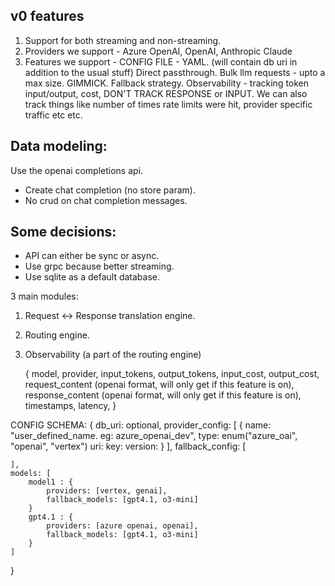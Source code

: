 ## v0 features
1. Support for both streaming and non-streaming.
2. Providers we support -
	Azure OpenAI,
	OpenAI,
	Anthropic Claude
3. Features we support -
	CONFIG FILE - YAML. (will contain db uri in addition to the usual stuff)
	Direct passthrough.
	Bulk llm requests - upto a max size. GIMMICK.
	Fallback strategy.
	Observability - tracking token input/output, cost, DON'T TRACK RESPONSE or INPUT. We can also track things like number of times rate limits were hit, provider specific traffic etc etc.

## Data modeling:
Use the openai completions api.
- Create chat completion (no store param).
- No crud on chat completion messages.


## Some decisions:
- API can either be sync or async.
- Use grpc because better streaming.
- Use sqlite as a default database.

3 main modules:
1. Request <-> Response translation engine.
2. Routing engine.
3. Observability (a part of  the routing engine)
	
    {
		model,
		provider,
		input_tokens,
		output_tokens,
		input_cost,
		output_cost,
		request_content (openai format, will only get if this feature is on),
		response_content (openai format, will only get if this feature is on),
		timestamps,
		latency,
	}

CONFIG SCHEMA:
{
	db_uri: optional,
	provider_config: [
		{
			name: "user_defined_name. eg: azure_openai_dev",
			type: enum("azure_oai", "openai", "vertex")
			uri:
			key:
			version:
		}
	],
	fallback_config: [
		
	],
	models: [
		model1 : {
			providers: [vertex, genai],
			fallback_models: [gpt4.1, o3-mini]
		}
		gpt4.1 : {
			providers: [azure openai, openai],
			fallback_models: [gpt4.1, o3-mini]
		}
	]
}
